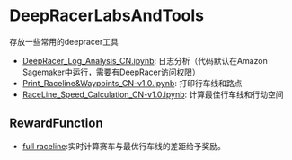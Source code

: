 # DeepRacerLabsAndTools 
存放一些常用的deepracer工具

* [DeepRacer_Log_Analysis_CN.ipynb](https://github.com/deepracer-tools/DeepRacerLabsAndTools/blob/master/DeepRacer_Log_Analysis_CN.ipynb): 日志分析（代码默认在Amazon Sagemaker中运行，需要有DeepRacer访问权限）
* [Print_Raceline&Waypoints_CN-v1.0.ipynb](https://github.com/deepracer-tools/DeepRacerLabsAndTools/blob/master/Print_Raceline%26Waypoints_CN-v1.0.ipynb): 打印行车线和路点
* [RaceLine_Speed_Calculation_CN-v1.0.ipynb](https://github.com/deepracer-tools/DeepRacerLabsAndTools/blob/master/RaceLine_Speed_Calculation_CN-v1.0.ipynb): 计算最佳行车线和行动空间


## RewardFunction
* [full raceline](https://github.com/dgnzlz/Capstone_AWS_DeepRacer/tree/master/Reward_Function):实时计算赛车与最优行车线的差距给予奖励。
